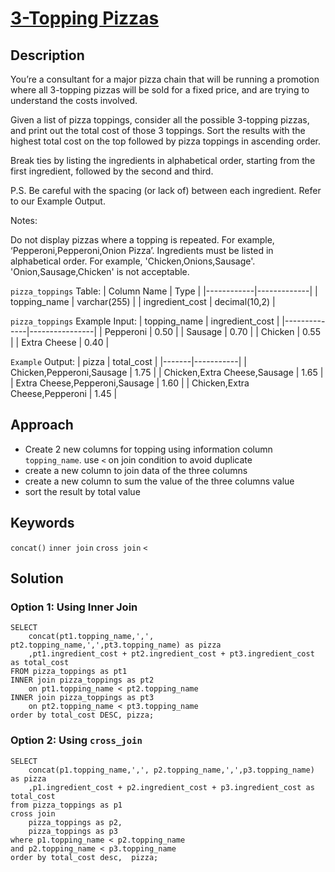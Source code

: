 # [3-Topping Pizzas](https://datalemur.com/questions/pizzas-topping-cost)

## Description
You’re a consultant for a major pizza chain that will be running a promotion where all 3-topping pizzas will be sold for a fixed price, and are trying to understand the costs involved.

Given a list of pizza toppings, consider all the possible 3-topping pizzas, and print out the total cost of those 3 toppings. Sort the results with the highest total cost on the top followed by pizza toppings in ascending order.

Break ties by listing the ingredients in alphabetical order, starting from the first ingredient, followed by the second and third.

P.S. Be careful with the spacing (or lack of) between each ingredient. Refer to our Example Output.

Notes:

Do not display pizzas where a topping is repeated. For example, ‘Pepperoni,Pepperoni,Onion Pizza’.
Ingredients must be listed in alphabetical order. For example, 'Chicken,Onions,Sausage'. 'Onion,Sausage,Chicken' is not acceptable.

`pizza_toppings` Table:
| Column Name | Type |
|------------|-------------|
| topping_name | varchar(255) |
| ingredient_cost | decimal(10,2) |

`pizza_toppings` Example Input:
| topping_name | ingredient_cost |
|--------------|----------------|
| Pepperoni | 0.50 |
| Sausage | 0.70 |
| Chicken | 0.55 |
| Extra Cheese | 0.40 |

`Example` Output:
| pizza | total_cost |
|-------|-----------|
| Chicken,Pepperoni,Sausage | 1.75 |
| Chicken,Extra Cheese,Sausage | 1.65 |
| Extra Cheese,Pepperoni,Sausage | 1.60 |
| Chicken,Extra Cheese,Pepperoni | 1.45 |

## Approach
- Create 2 new columns for topping using information column `topping_name`. use `<` on join condition to avoid duplicate  
- create a new column to join data of the three columns  
- create a new column to sum the value of the three columns value
- sort the result by total value


## Keywords 
`concat()`  `inner join`  `cross join` `<`

## Solution 
### Option 1: Using Inner Join
```
SELECT 
    concat(pt1.topping_name,',', pt2.topping_name,',',pt3.topping_name) as pizza
    ,pt1.ingredient_cost + pt2.ingredient_cost + pt3.ingredient_cost as total_cost
FROM pizza_toppings as pt1
INNER join pizza_toppings as pt2 
    on pt1.topping_name < pt2.topping_name
INNER join pizza_toppings as pt3
    on pt2.topping_name < pt3.topping_name
order by total_cost DESC, pizza;
```

### Option 2: Using `cross_join` 
```
SELECT 
    concat(p1.topping_name,',', p2.topping_name,',',p3.topping_name) as pizza
    ,p1.ingredient_cost + p2.ingredient_cost + p3.ingredient_cost as total_cost
from pizza_toppings as p1 
cross join 
    pizza_toppings as p2, 
    pizza_toppings as p3
where p1.topping_name < p2.topping_name
and p2.topping_name < p3.topping_name
order by total_cost desc,  pizza;
```
